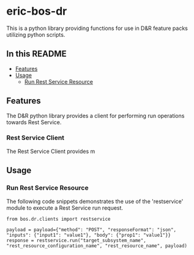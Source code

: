# eric-bos-dr
This is a python library providing functions for use in D&R feature packs utilizing python scripts.

## In this README

- [Features](#features)
- [Usage](#usage)
    - [Run Rest Service Resource](#run-rest-service-resource)

## Features
The D&R python library provides a client for performing run operations towards Rest Service.

### Rest Service Client
The Rest Service Client provides m

## Usage

### Run Rest Service Resource
The following code snippets demonstrates the use of the 'restservice' module to execute a Rest Service run request.

```
from bos.dr.clients import restservice

payload = payload={"method": "POST", "responseFormat": "json", "inputs": {"input1": "value1"}, "body": {"prop1": "value1"}}
response = restservice.run("target_subsystem_name", "rest_resource_configuration_name", "rest_resource_name", payload)
```